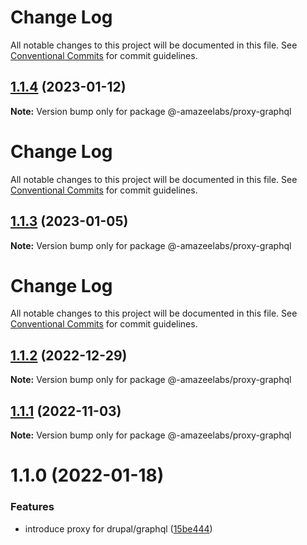 # Change Log

All notable changes to this project will be documented in this file. See
[Conventional Commits](https://conventionalcommits.org) for commit guidelines.

## [1.1.4](https://github.com/AmazeeLabs/silverback-mono/compare/@-amazeelabs/proxy-graphql@1.1.3...@-amazeelabs/proxy-graphql@1.1.4) (2023-01-12)

**Note:** Version bump only for package @-amazeelabs/proxy-graphql

# Change Log

All notable changes to this project will be documented in this file. See
[Conventional Commits](https://conventionalcommits.org) for commit guidelines.

## [1.1.3](https://github.com/AmazeeLabs/silverback-mono/compare/@-amazeelabs/proxy-graphql@1.1.2...@-amazeelabs/proxy-graphql@1.1.3) (2023-01-05)

**Note:** Version bump only for package @-amazeelabs/proxy-graphql

# Change Log

All notable changes to this project will be documented in this file. See
[Conventional Commits](https://conventionalcommits.org) for commit guidelines.

## [1.1.2](https://github.com/AmazeeLabs/silverback-mono/compare/@-amazeelabs/proxy-graphql@1.1.1...@-amazeelabs/proxy-graphql@1.1.2) (2022-12-29)

**Note:** Version bump only for package @-amazeelabs/proxy-graphql

## [1.1.1](https://github.com/AmazeeLabs/silverback-mono/compare/@-amazeelabs/proxy-graphql@1.1.0...@-amazeelabs/proxy-graphql@1.1.1) (2022-11-03)

**Note:** Version bump only for package @-amazeelabs/proxy-graphql

# 1.1.0 (2022-01-18)

### Features

- introduce proxy for drupal/graphql
  ([15be444](https://github.com/AmazeeLabs/silverback-mono/commit/15be444b35a28ce537cea69f5b98d52f6ea899c2))
